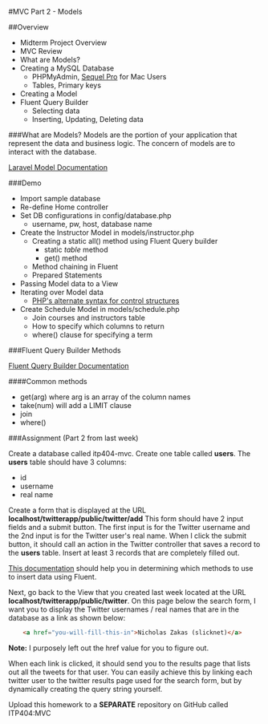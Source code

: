 #MVC Part 2 - Models

##Overview
* Midterm Project Overview
* MVC Review
* What are Models?
* Creating a MySQL Database
	* PHPMyAdmin, [Sequel Pro](http://www.sequelpro.com/) for Mac Users
	* Tables, Primary keys
* Creating a Model
* Fluent Query Builder
	* Selecting data
	* Inserting, Updating, Deleting data  

###What are Models?
Models are the portion of your application that represent the data and business logic. The concern of models are to interact with the database.

[Laravel Model Documentation](http://laravel.com/docs/models#models)

###Demo
* Import sample database
* Re-define Home controller
* Set DB configurations in config/database.php
	* username, pw, host, database name 
* Create the Instructor Model in models/instructor.php
	* Creating a static all() method using Fluent Query builder
		* static _table_ method
		* get() method
	* Method chaining in Fluent
	* Prepared Statements
* Passing Model data to a View
* Iterating over Model data
	* [PHP's alternate syntax for control structures](http://php.net/manual/en/control-structures.alternative-syntax.php)
* Create Schedule Model in models/schedule.php
	* Join courses and instructors table
	* How to specify which columns to return
	* where() clause for specifying a term

###Fluent Query Builder Methods

[Fluent Query Builder Documentation](http://laravel.com/docs/database/fluent)

####Common methods

* get(arg) where arg is an array of the column names
* take(num) will add a LIMIT clause
* join
* where()

###Assignment (Part 2 from last week)

Create a database called itp404-mvc. Create one table called __users__. The __users__ table should have 3 columns:

* id
* username
* real name

Create a form that is displayed at the URL __localhost/twitterapp/public/twitter/add__ This form should have 2 input fields and a submit button. The first input is for the Twitter username and the 2nd input is for the Twitter user's real name. When I click the submit button, it should call an action in the Twitter controller that saves a record to the __users__ table. Insert at least 3 records that are completely filled out.

[This documentation](http://laravel.com/docs/database/fluent#insert) should help you in determining which methods to use to insert data using Fluent.

Next, go back to the View that you created last week located at the URL __localhost/twitterapp/public/twitter__. On this page below the search form, I want you to display the Twitter usernames / real names that are in the database as a link as shown below: 

```html
	<a href="you-will-fill-this-in">Nicholas Zakas (slicknet)</a>
```

__Note:__ I purposely left out the href value for you to figure out.

When each link is clicked, it should send you to the results page that lists out all the tweets for that user. You can easily achieve this by linking each twitter user to the twitter results page used for the search form, but by dynamically creating the query string yourself.

Upload this homework to a __SEPARATE__ repository on GitHub called ITP404:MVC